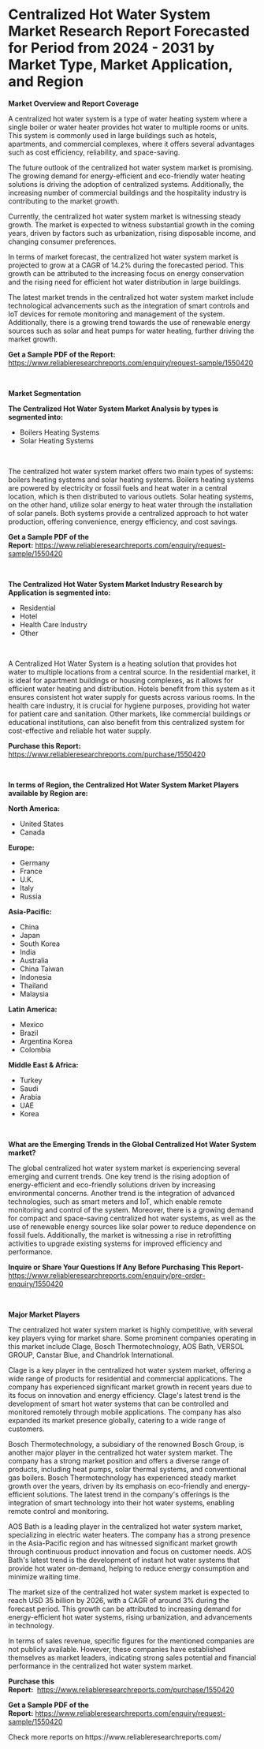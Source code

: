 <p><h1>Centralized Hot Water System Market Research Report Forecasted for Period from 2024 -  2031 by Market Type, Market Application, and Region</h1></p><p><strong>Market Overview and Report Coverage</strong></p>
<p><p>A centralized hot water system is a type of water heating system where a single boiler or water heater provides hot water to multiple rooms or units. This system is commonly used in large buildings such as hotels, apartments, and commercial complexes, where it offers several advantages such as cost efficiency, reliability, and space-saving.</p><p>The future outlook of the centralized hot water system market is promising. The growing demand for energy-efficient and eco-friendly water heating solutions is driving the adoption of centralized systems. Additionally, the increasing number of commercial buildings and the hospitality industry is contributing to the market growth.</p><p>Currently, the centralized hot water system market is witnessing steady growth. The market is expected to witness substantial growth in the coming years, driven by factors such as urbanization, rising disposable income, and changing consumer preferences.</p><p>In terms of market forecast, the centralized hot water system market is projected to grow at a CAGR of 14.2% during the forecasted period. This growth can be attributed to the increasing focus on energy conservation and the rising need for efficient hot water distribution in large buildings.</p><p>The latest market trends in the centralized hot water system market include technological advancements such as the integration of smart controls and IoT devices for remote monitoring and management of the system. Additionally, there is a growing trend towards the use of renewable energy sources such as solar and heat pumps for water heating, further driving the market growth.</p></p>
<p><strong>Get a Sample PDF of the Report:</strong> <a href="https://www.reliableresearchreports.com/enquiry/request-sample/1550420">https://www.reliableresearchreports.com/enquiry/request-sample/1550420</a></p>
<p>&nbsp;</p>
<p><strong>Market Segmentation</strong></p>
<p><strong>The Centralized Hot Water System Market Analysis by types is segmented into:</strong></p>
<p><ul><li>Boilers Heating Systems</li><li>Solar Heating Systems</li></ul></p>
<p>&nbsp;</p>
<p><p>The centralized hot water system market offers two main types of systems: boilers heating systems and solar heating systems. Boilers heating systems are powered by electricity or fossil fuels and heat water in a central location, which is then distributed to various outlets. Solar heating systems, on the other hand, utilize solar energy to heat water through the installation of solar panels. Both systems provide a centralized approach to hot water production, offering convenience, energy efficiency, and cost savings.</p></p>
<p><strong>Get a Sample PDF of the Report:</strong>&nbsp;<a href="https://www.reliableresearchreports.com/enquiry/request-sample/1550420">https://www.reliableresearchreports.com/enquiry/request-sample/1550420</a></p>
<p>&nbsp;</p>
<p><strong>The Centralized Hot Water System Market Industry Research by Application is segmented into:</strong></p>
<p><ul><li>Residential</li><li>Hotel</li><li>Health Care Industry</li><li>Other</li></ul></p>
<p>&nbsp;</p>
<p><p>A Centralized Hot Water System is a heating solution that provides hot water to multiple locations from a central source. In the residential market, it is ideal for apartment buildings or housing complexes, as it allows for efficient water heating and distribution. Hotels benefit from this system as it ensures consistent hot water supply for guests across various rooms. In the health care industry, it is crucial for hygiene purposes, providing hot water for patient care and sanitation. Other markets, like commercial buildings or educational institutions, can also benefit from this centralized system for cost-effective and reliable hot water supply.</p></p>
<p><strong>Purchase this Report:</strong>&nbsp; <a href="https://www.reliableresearchreports.com/purchase/1550420">https://www.reliableresearchreports.com/purchase/1550420</a></p>
<p>&nbsp;</p>
<p><strong>In terms of Region, the Centralized Hot Water System Market Players available by Region are:</strong></p>
<p>
    <p> <strong> North America: </strong>
        <ul>
            <li>United States</li>
            <li>Canada</li>
        </ul>
        </p> 
    <p> <strong> Europe: </strong>
        <ul>
            <li>Germany</li>
            <li>France</li>
            <li>U.K.</li>
            <li>Italy</li>
            <li>Russia</li>
        </ul>
        </p> 
    <p> <strong> Asia-Pacific: </strong>
        <ul>
            <li>China</li>
            <li>Japan</li>
            <li>South Korea</li>
            <li>India</li>
            <li>Australia</li>
            <li>China Taiwan</li>
            <li>Indonesia</li>
            <li>Thailand</li>
            <li>Malaysia</li>
        </ul>
        </p> 
    <p> <strong> Latin America: </strong>
        <ul>
            <li>Mexico</li>
            <li>Brazil</li>
            <li>Argentina Korea</li>
            <li>Colombia</li>
        </ul>
        </p> 
    <p> <strong> Middle East & Africa: </strong>
        <ul>
            <li>Turkey</li>
            <li>Saudi</li>
            <li>Arabia</li>
            <li>UAE</li>
            <li>Korea</li>
        </ul>
    </p>
    </p>
<p>&nbsp;</p>
<p><strong>What are the Emerging Trends in the Global Centralized Hot Water System market?</strong></p>
<p><p>The global centralized hot water system market is experiencing several emerging and current trends. One key trend is the rising adoption of energy-efficient and eco-friendly solutions driven by increasing environmental concerns. Another trend is the integration of advanced technologies, such as smart meters and IoT, which enable remote monitoring and control of the system. Moreover, there is a growing demand for compact and space-saving centralized hot water systems, as well as the use of renewable energy sources like solar power to reduce dependence on fossil fuels. Additionally, the market is witnessing a rise in retrofitting activities to upgrade existing systems for improved efficiency and performance.</p></p>
<p><strong>Inquire or Share Your Questions If Any Before Purchasing This Report</strong>- <a href="https://www.reliableresearchreports.com/enquiry/pre-order-enquiry/1550420">https://www.reliableresearchreports.com/enquiry/pre-order-enquiry/1550420</a></p>
<p>&nbsp;</p>
<p><strong>Major Market Players</strong></p>
<p><p>The centralized hot water system market is highly competitive, with several key players vying for market share. Some prominent companies operating in this market include Clage, Bosch Thermotechnology, AOS Bath, VERSOL GROUP, Canstar Blue, and Chandrlok International.</p><p>Clage is a key player in the centralized hot water system market, offering a wide range of products for residential and commercial applications. The company has experienced significant market growth in recent years due to its focus on innovation and energy efficiency. Clage's latest trend is the development of smart hot water systems that can be controlled and monitored remotely through mobile applications. The company has also expanded its market presence globally, catering to a wide range of customers.</p><p>Bosch Thermotechnology, a subsidiary of the renowned Bosch Group, is another major player in the centralized hot water system market. The company has a strong market position and offers a diverse range of products, including heat pumps, solar thermal systems, and conventional gas boilers. Bosch Thermotechnology has experienced steady market growth over the years, driven by its emphasis on eco-friendly and energy-efficient solutions. The latest trend in the company's offerings is the integration of smart technology into their hot water systems, enabling remote control and monitoring.</p><p>AOS Bath is a leading player in the centralized hot water system market, specializing in electric water heaters. The company has a strong presence in the Asia-Pacific region and has witnessed significant market growth through continuous product innovation and focus on customer needs. AOS Bath's latest trend is the development of instant hot water systems that provide hot water on-demand, helping to reduce energy consumption and minimize waiting time.</p><p>The market size of the centralized hot water system market is expected to reach USD 35 billion by 2026, with a CAGR of around 3% during the forecast period. This growth can be attributed to increasing demand for energy-efficient hot water systems, rising urbanization, and advancements in technology.</p><p>In terms of sales revenue, specific figures for the mentioned companies are not publicly available. However, these companies have established themselves as market leaders, indicating strong sales potential and financial performance in the centralized hot water system market.</p></p>
<p><strong>Purchase this Report:</strong>&nbsp;&nbsp;<a href="https://www.reliableresearchreports.com/purchase/1550420">https://www.reliableresearchreports.com/purchase/1550420</a></p>
<p></p>
<p><strong>Get a Sample PDF of the Report:</strong>&nbsp;<a href="https://www.reliableresearchreports.com/enquiry/request-sample/1550420">https://www.reliableresearchreports.com/enquiry/request-sample/1550420</a></p>
<p>Check more reports on https://www.reliableresearchreports.com/</p>